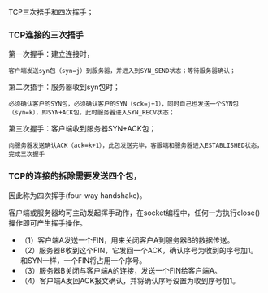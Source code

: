 TCP三次捂手和四次挥手；

### TCP连接的三次捂手

第一次握手：建立连接时，

`客户端发送syn包（syn=j）到服务器，并进入到SYN_SEND状态；等待服务器确认；`

第二次捂手：服务器收到syn包时；

`必须确认客户的SYN包，必须确认客户的SYN（sck=j+1），同时自己也发送一个SYN包（syn=k），即SYN+ACK包，此时服务器进入SYN_RECV状态；`

第三次握手：客户端收到服务器SYN+ACK包；

`向服务器发送确认ACK（ack=k+1），此包发送完毕，客服端和服务器进入ESTABLISHED状态，完成三次握手`

### TCP的连接的拆除需要发送四个包，

因此称为四次挥手(four-way handshake)。

客户端或服务器均可主动发起挥手动作，在socket编程中，任何一方执行close()操作即可产生挥手操作。

- （1）客户端A发送一个FIN，用来关闭客户A到服务器B的数据传送。
- （2）服务器B收到这个FIN，它发回一个ACK，确认序号为收到的序号加1。和SYN一样，一个FIN将占用一个序号。
- （3）服务器B关闭与客户端A的连接，发送一个FIN给客户端A。
- （4）客户端A发回ACK报文确认，并将确认序号设置为收到序号加1。